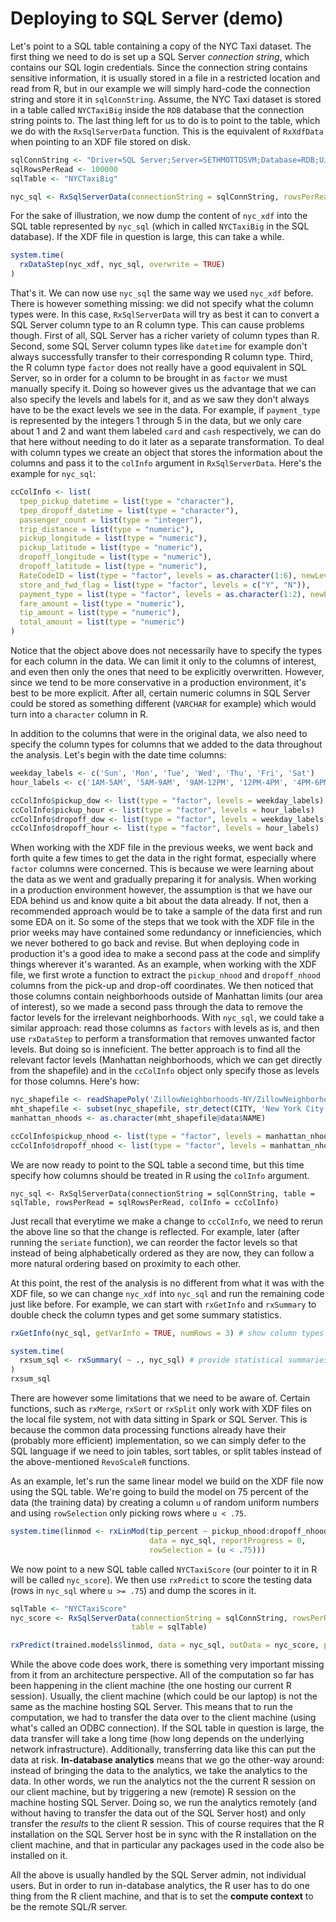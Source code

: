 # Deploying to SQL Server (demo)

Let's point to a SQL table containing a copy of the NYC Taxi dataset. The first thing we need to do is set up a SQL Server *connection string*, which contains our SQL login credentials. Since the connection string contains sensitive information, it is usually stored in a file in a restricted location and read from R, but in our example we will simply hard-code the connection string and store it in `sqlConnString`. Assume, the NYC Taxi dataset is stored in a table called `NYCTaxiBig` inside the `RDB` database that the connection string points to. The last thing left for us to do is to point to the table, which we do with the `RxSqlServerData` function. This is the equivalent of `RxXdfData` when pointing to an XDF file stored on disk.

```R
sqlConnString <- "Driver=SQL Server;Server=SETHMOTTDSVM;Database=RDB;Uid=ruser;Pwd=ruser"
sqlRowsPerRead <- 100000
sqlTable <- "NYCTaxiBig"

nyc_sql <- RxSqlServerData(connectionString = sqlConnString, rowsPerRead = sqlRowsPerRead, table = sqlTable)
```

For the sake of illustration, we now dump the content of `nyc_xdf` into the SQL table represented by `nyc_sql` (which in called `NYCTaxiBig` in the SQL database). If the XDF file in question is large, this can take a while.

```R
system.time(
  rxDataStep(nyc_xdf, nyc_sql, overwrite = TRUE)
)
```

That's it. We can now use `nyc_sql` the same way we used `nyc_xdf` before. There is however something missing: we did not specify what the column types were. In this case, `RxSqlServerData` will try as best it can to convert a SQL Server column type to an R column type. This can cause problems though. First of all, SQL Server has a richer variety of column types than R. Second, some SQL Server column types like `datetime` for example don't always successfully transfer to their corresponding R column type. Third, the R column type `factor` does not really have a good equivalent in SQL Server, so in order for a column to be brought in as `factor` we must manually specify it. Doing so however gives us the advantage that we can also specify the levels and labels for it, and as we saw they don't always have to be the exact levels we see in the data. For example, if `payment_type` is represented by the integers 1 through 5 in the data, but we only care about 1 and 2 and want them labeled `card` and `cash` respectively, we can do that here without needing to do it later as a separate transformation. To deal with column types we create an object that stores the information about the columns and pass it to the `colInfo` argument in `RxSqlServerData`. Here's the example for `nyc_sql`:

```R
ccColInfo <- list(
  tpep_pickup_datetime = list(type = "character"),
  tpep_dropoff_datetime = list(type = "character"),
  passenger_count = list(type = "integer"),
  trip_distance = list(type = "numeric"),
  pickup_longitude = list(type = "numeric"),
  pickup_latitude = list(type = "numeric"),
  dropoff_longitude = list(type = "numeric"),
  dropoff_latitude = list(type = "numeric"),
  RateCodeID = list(type = "factor", levels = as.character(1:6), newLevels = c("standard", "JFK", "Newark", "Nassau or Westchester", "negotiated", "group ride")),
  store_and_fwd_flag = list(type = "factor", levels = c("Y", "N")),
  payment_type = list(type = "factor", levels = as.character(1:2), newLevels = c("card", "cash")),
  fare_amount = list(type = "numeric"),
  tip_amount = list(type = "numeric"),
  total_amount = list(type = "numeric")
)
```

Notice that the object above does not necessarily have to specify the types for each column in the data. We can limit it only to the columns of interest, and even then only the ones that need to be explicitly overwritten. However, since we tend to be more conservative in a production environment, it's best to be more explicit. After all, certain numeric columns in SQL Server could be stored as something different (`VARCHAR` for example) which would turn into a `character` column in R.

In addition to the columns that were in the original data, we also need to specify the column types for columns that we added to the data throughout the analysis. Let's begin with the date time columns:

```R
weekday_labels <- c('Sun', 'Mon', 'Tue', 'Wed', 'Thu', 'Fri', 'Sat')
hour_labels <- c('1AM-5AM', '5AM-9AM', '9AM-12PM', '12PM-4PM', '4PM-6PM', '6PM-10PM', '10PM-1AM')

ccColInfo$pickup_dow <- list(type = "factor", levels = weekday_labels)
ccColInfo$pickup_hour <- list(type = "factor", levels = hour_labels)
ccColInfo$dropoff_dow <- list(type = "factor", levels = weekday_labels)
ccColInfo$dropoff_hour <- list(type = "factor", levels = hour_labels)
```

When working with the XDF file in the previous weeks, we went back and forth quite a few times to get the data in the right format, especially where `factor` columns were concerned. This is because we were learning about the data as we went and gradually preparing it for analysis. When working in a production environment however, the assumption is that we have our EDA behind us and know quite a bit about the data already. If not, then a recommended approach would be to take a sample of the data first and run some EDA on it. So some of the steps that we took with the XDF file in the prior weeks may have contained some redundancy or inneficiencies, which we never bothered to go back and revise. But when deploying code in production it's a good idea to make a second pass at the code and simplify things wherever it's waranted. As an example, when working with the XDF file, we first wrote a function to extract the `pickup_nhood` and `dropoff_nhood` columns from the pick-up and drop-off coordinates. We then noticed that those columns contain neighborhoods outside of Manhattan limits (our area of interest), so we made a second pass through the data to remove the factor levels for the irrelevant neighborhoods. With `nyc_sql`, we could take a similar approach: read those columns as `factors` with levels as is, and then use `rxDataStep` to perform a transformation that removes unwanted factor levels. But doing so is inneficient. The better approach is to find all the relevant factor levels (Manhattan neighborhoods, which we can get directly from the shapefile) and in the `ccColInfo` object only specify those as levels for those columns. Here's how:

```R
nyc_shapefile <- readShapePoly('ZillowNeighborhoods-NY/ZillowNeighborhoods-NY.shp')
mht_shapefile <- subset(nyc_shapefile, str_detect(CITY, 'New York City-Manhattan'))
manhattan_nhoods <- as.character(mht_shapefile@data$NAME)

ccColInfo$pickup_nhood <- list(type = "factor", levels = manhattan_nhoods)
ccColInfo$dropoff_nhood <- list(type = "factor", levels = manhattan_nhoods)
```

We are now ready to point to the SQL table a second time, but this time specify how columns should be treated in R using the `colInfo` argument.

```
nyc_sql <- RxSqlServerData(connectionString = sqlConnString, table = sqlTable, rowsPerRead = sqlRowsPerRead, colInfo = ccColInfo)
```

Just recall that everytime we make a change to `ccColInfo`, we need to rerun the above line so that the change is reflected. For example, later (after running the `seriate` function), we can reorder the factor levels so that instead of being alphabetically ordered as they are now, they can follow a more natural ordering based on proximity to each other. 

At this point, the rest of the analysis is no different from what it was with the XDF file, so we can change `nyc_xdf` into `nyc_sql` and run the remaining code just like before. For example, we can start with `rxGetInfo` and `rxSummary` to double check the column types and get some summary statistics.

```R
rxGetInfo(nyc_sql, getVarInfo = TRUE, numRows = 3) # show column types and the first 10 rows

system.time(
  rxsum_sql <- rxSummary( ~ ., nyc_sql) # provide statistical summaries for all the columns
)
rxsum_sql
```

There are however some limitations that we need to be aware of. Certain functions, such as `rxMerge`, `rxSort` or `rxSplit` only work with XDF files on the local file system, not with data sitting in Spark or SQL Server. This is because the common data processing functions already have their (probably more efficient) implementation, so we can simply defer to the SQL language if we need to join tables, sort tables, or split tables instead of the above-mentioned `RevoScaleR` functions.

As an example, let's run the same linear model we build on the XDF file now using the SQL table. We're going to build the model on 75 percent of the data (the training data) by creating a column `u` of random uniform numbers and using `rowSelection` only picking rows where `u < .75`.

```R
system.time(linmod <- rxLinMod(tip_percent ~ pickup_nhood:dropoff_nhood + pickup_dow:pickup_hour, 
                               data = nyc_sql, reportProgress = 0,
                               rowSelection = (u < .75)))
```

We now point to a new SQL table called `NYCTaxiScore` (our pointer to it in R will be called `nyc_score`). We then use `rxPredict` to score the testing data (rows in `nyc_sql` where `u >= .75`) and dump the scores in it.

```R
sqlTable <- "NYCTaxiScore"
nyc_score <- RxSqlServerData(connectionString = sqlConnString, rowsPerRead = sqlRowsPerRead, 
                           table = sqlTable)

rxPredict(trained.models$linmod, data = nyc_sql, outData = nyc_score, predVarNames = "tip_percent_pred_linmod", overwrite = TRUE, rowSelection = (u >= .74))
```

While the above code does work, there is something very important missing from it from an architecture perspective. All of the computation so far has been happening in the client machine (the one hosting our current R session). Usually, the client machine (which could be our laptop) is not the same as the machine hosting SQL Server. This means that to run the computation, we had to transfer the data over to the client machine (using what's called an ODBC connection). If the SQL table in question is large, the data transfer will take a long time (how long depends on the underlying network infrastructure). Additionally, transferring data like this can put the data at risk. **In-database analytics** means that we go the other-way around: instead of bringing the data to the analytics, we take the analytics to the data. In other words, we run the analytics not the the current R session on our client machine, but by triggering a new (remote) R session on the machine hosting SQL Server. Doing so, we run the analytics remotely (and without having to transfer the data out of the SQL Server host) and only transfer the *results* to the client R session. This of course requires that the R installation on the SQL Server host be in sync with the R installation on the client machine, and that in particular any packages used in the code also be installed on it. 

All the above is usually handled by the SQL Server admin, not individual users. But in order to run in-database analytics, the R user has to do one thing from the R client machine, and that is to set the **compute context** to be the remote SQL/R server.

```R

```
